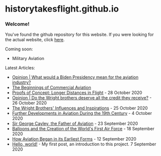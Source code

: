 # historytakesflight.github.io

### Welcome!
You've found the github repository for this website. If you were looking for the actual website, click [here](https://historytakesflight.github.io/). 

Coming soon:
* Military Aviation

Latest Articles:
* [Opinion | What would a Biden Presidency mean for the aviation industry?](https://historytakesflight.github.io/opinion/biden-aviation-industry.html)
* [The Beginnings of Commercial Aviation](https://historytakesflight.github.io/beginnings/beginnings-of-commercial-aviation.html)
* [Proofs of Concept: Longer Distances in Flight](https://historytakesflight.github.io/beginnings/longer-distances.html) - 28 October 2020
* [Opinion | Do the Wright brothers deserve all the credit they receive?](https://historytakesflight.github.io/beginnings/wright-brothers-credit.html) - 26 October 2020
* [The Wright Brothers' Influences and Inspirations](https://historytakesflight.github.io/beginnings/wright-brothers-influences.html) - 25 October 2020
* [Further Developments in Aviation During the 19th Century](https://historytakesflight.github.io/beginnings/nineteenth-century.html) - 4 October 2020
* [Sir George Cayley, the Father of Aviation](https://historytakesflight.github.io/beginnings/george-cayley.html) - 23 September 2020
* [Balloons and the Creation of the World's First Air Force](https://historytakesflight.github.io/beginnings/balloons.html) - 18 September 2020
* [How Aviation Began in its Earliest Forms](https://historytakesflight.github.io/beginnings/earliest-forms.html) - 12 September 2020
* [Hello, world!](https://historytakesflight.github.io/misc/hello-world.html) - My first post, an introduction to this project. 7 September 2020